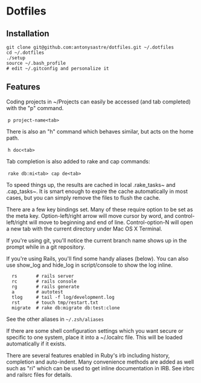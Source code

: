 # Dotfiles

## Installation

  ```
  git clone git@github.com:antonysastre/dotfiles.git ~/.dotfiles
  cd ~/.dotfiles
  ./setup
  source ~/.bash_profile
  # edit ~/.gitconfig and personalize it
  ```

## Features

Coding projects in ~/Projects can easily be accessed (and tab completed) with the "p" command.

  `p project-name<tab>`

There is also an "h" command which behaves similar, but acts on the
home path.

  `h doc<tab>`

Tab completion is also added to rake and cap commands:

  `rake db:mi<tab>`
  `cap de<tab>`

To speed things up, the results are cached in local .rake_tasks~ and
.cap_tasks~. It is smart enough to expire the cache automatically in
most cases, but you can simply remove the files to flush the cache.

There are a few key bindings set. Many of these require option to be
set as the meta key. Option-left/right arrow will move cursor by word,
and control-left/right will move to beginning and end of line.
Control-option-N will open a new tab with the current directory under
Mac OS X Terminal.

If you're using git, you'll notice the current branch name shows up in
the prompt while in a git repository.

If you're using Rails, you'll find some handy aliases (below). You can
also use show_log and hide_log in script/console to show the log inline.

```
  rs       # rails server
  rc       # rails console
  rg       # rails generate
  a        # autotest
  tlog     # tail -f log/development.log
  rst      # touch tmp/restart.txt
  migrate  # rake db:migrate db:test:clone
```

See the other aliases in `~/.zsh/aliases`

If there are some shell configuration settings which you want secure or
specific to one system, place it into a ~/.localrc file. This will be
loaded automatically if it exists.

There are several features enabled in Ruby's irb including history,
completion and auto-indent. Many convenience methods are added as well
such as "ri" which can be used to get inline documentation in IRB.
See irbrc and railsrc files for details.
